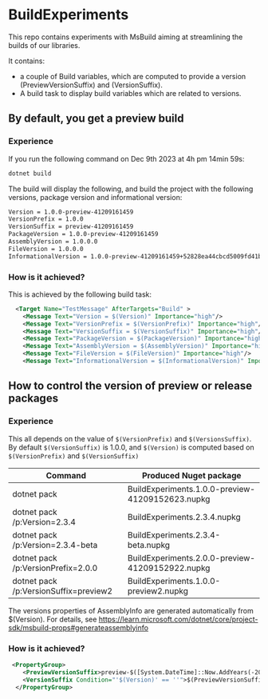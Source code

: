 # BuildExperiments

This repo contains experiments with MsBuild aiming at streamlining the builds of our libraries.

It contains:
- a couple of Build variables, which are computed to provide a version (PreviewVersionSuffix) and (VersionSuffix).
- A build task to display build variables which are related to versions.


## By default, you get a preview build

### Experience
If you run the following command on Dec 9th 2023 at 4h pm 14min 59s:

```sh
dotnet build
```

The build will display the following, and build the project with the following versions, package version and informational version:

```txt
Version = 1.0.0-preview-41209161459
VersionPrefix = 1.0.0
VersionSuffix = preview-41209161459
PackageVersion = 1.0.0-preview-41209161459
AssemblyVersion = 1.0.0.0
FileVersion = 1.0.0.0
InformationalVersion = 1.0.0-preview-41209161459+52828ea44cbcd5009fd41b606563b127e2cdff04
```

### How is it achieved?
This is achieved by the following build task:

```xml
  <Target Name="TestMessage" AfterTargets="Build" >
    <Message Text="Version = $(Version)" Importance="high"/>
    <Message Text="VersionPrefix = $(VersionPrefix)" Importance="high"/>
    <Message Text="VersionSuffix = $(VersionSuffix)" Importance="high"/>
    <Message Text="PackageVersion = $(PackageVersion)" Importance="high"/>
    <Message Text="AssemblyVersion = $(AssemblyVersion)" Importance="high"/>
    <Message Text="FileVersion = $(FileVersion)" Importance="high"/>
    <Message Text="InformationalVersion = $(InformationalVersion)" Importance="high"/>
```


## How to control the version of preview or release packages

### Experience
This all depends on the value of `$(VersionPrefix)` and `$(VersionsSuffix)`. By default `$(VersionSuffix)` is 1.0.0, and `$(Version)` is computed based on `$(VersionPrefix)` and `$(VersionSuffix)`

| Command                                  | Produced Nuget package                                 |
| ---------------------------------------- | ------------------------------------------------------ |
| dotnet pack                              | BuildExperiments.1.0.0-preview-41209152623.nupkg       |
| dotnet pack /p:Version=2.3.4             | BuildExperiments.2.3.4.nupkg                           |
| dotnet pack /p:Version=2.3.4-beta        | BuildExperiments.2.3.4-beta.nupkg                      |
| dotnet pack /p:VersionPrefix=2.0.0       | BuildExperiments.2.0.0-preview-41209152922.nupkg       |
| dotnet pack /p:VersionSuffix=preview2    | BuildExperiments.1.0.0-preview2.nupkg                  |

The versions properties of AssemblyInfo are generated automatically from $(Version).
For details, see https://learn.microsoft.com/dotnet/core/project-sdk/msbuild-props#generateassemblyinfo

### How is it achieved?

```xml
 <PropertyGroup>   
    <PreviewVersionSuffix>preview-$([System.DateTime]::Now.AddYears(-2019).Year)$([System.DateTime]::Now.ToString("MMddHHmmss"))</PreviewVersionSuffix>
    <VersionSuffix Condition="'$(Version)' == ''">$(PreviewVersionSuffix)</VersionSuffix>
  </PropertyGroup>
```
